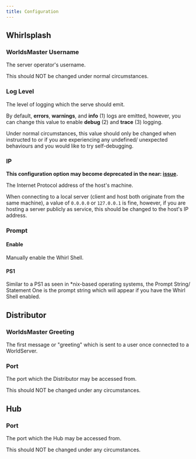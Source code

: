 ```yaml
---
title: Configuration
---
```


## Whirlsplash
### WorldsMaster Username
The server operator's username.

This should NOT be changed under normal circumstances.

### Log Level
The level of logging which the serve should emit.

By default, **errors**, **warnings**, and **info** (1) logs are emitted, however, you can change
this value to enable **debug** (2) and **trace** (3) logging.

Under normal circumstances, this value should only be changed when instructed to or if you are
experiencing any undefined/ unexpected behaviours and you would like to try self-debugging.

### IP
**This configuration option may become deprecated in the near:
[issue](https://github.com/Whirlsplash/whirl/issues/18).**

The Internet Protocol address of the host's machine.

When connecting to a local server (client and host both originate from the same machine), a value of
`0.0.0.0` or `127.0.0.1` is fine, however, if you are hosting a server publicly as service, this
should be changed to the host's IP address.

### Prompt
#### Enable
Manually enable the Whirl Shell.

#### PS1
Similar to a PS1 as seen in *nix-based operating systems, the Prompt String/ Statement One is the
prompt string which will appear if you have the Whirl Shell enabled.

## Distributor
### WorldsMaster Greeting
The first message or "greeting" which is sent to a user once connected to a WorldServer.

### Port
The port which the Distributor may be accessed from.

This should NOT be changed under any
circumstances.

## Hub
### Port
The port which the Hub may be accessed from.

This should NOT be changed under any
circumstances.
